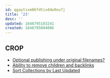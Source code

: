 ```yaml
---
id: qgaytixm06fdtivddw9ou7j
title: '23'
desc: ''
updated: 1646795103241
created: 1646795094006
---
```


## CROP

- [Optional publishing under original filenames?](https://github.com/dendronhq/dendron/issues/331)
- [Ability to remove children and backlinks](https://github.com/dendronhq/dendron/issues/2000)
- [Sort Collections by Last Updated](https://github.com/dendronhq/dendron/issues/1028)
